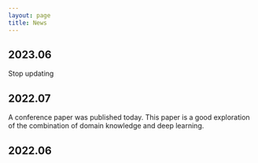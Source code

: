 ```yaml
---
layout: page
title: News
---
```

## 2023.06

Stop updating



## 2022.07

A conference paper was published today. This paper is a good exploration of the combination of domain knowledge and deep learning.

## 2022.06

